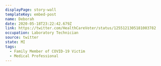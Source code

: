 ```yaml
---
displayPage: story-wall
templateKey: embed-post
name: Deborah
date: 2020-05-18T23:22:42.679Z
link: https://twitter.com/HealthCareVoter/status/1255121305181003782
occupation: Laboratory Technician
source: twitter
state: MI
tags:
  - Family Member of COVID-19 Victim
  - Medical Professional
---
```

